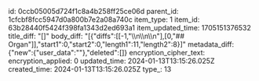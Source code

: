 id: 0ccb05005d724f1c8a4b258ff25ce06d
parent_id: 1cfcbf8fcc5947d0a800b7e2a08a740c
item_type: 1
item_id: 63b28440f5424f398fa1343d2ed693a1
item_updated_time: 1705151376532
title_diff: "[]"
body_diff: "[{\"diffs\":[[-1,\"\\\n\\\n\\\n\"],[0,\"## Organ\"]],\"start1\":0,\"start2\":0,\"length1\":11,\"length2\":8}]"
metadata_diff: {"new":{"user_data":""},"deleted":[]}
encryption_cipher_text: 
encryption_applied: 0
updated_time: 2024-01-13T13:15:26.025Z
created_time: 2024-01-13T13:15:26.025Z
type_: 13